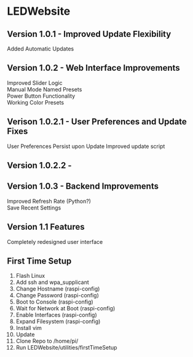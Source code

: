 # LEDWebsite  
## Version 1.0.1 - Improved Update Flexibility  
Added Automatic Updates  

## Version 1.0.2 - Web Interface Improvements  
Improved Slider Logic  
Manual Mode Named Presets  
Power Button Functionality  
Working Color Presets

## Verison 1.0.2.1 - User Preferences and Update Fixes
User Preferences Persist upon Update
Improved update script

## Version 1.0.2.2 - 

## Version 1.0.3 - Backend Improvements  
Improved Refresh Rate (Python?)  
Save Recent Settings  

## Version 1.1 Features
Completely redesigned user interface  

## First Time Setup
1. Flash Linux  
2. Add ssh and wpa_supplicant  
3. Change Hostname (raspi-config)  
4. Change Password (raspi-config)  
5. Boot to Console (raspi-config)  
6. Wait for Network at Boot (raspi-config)  
7. Enable Interfaces (raspi-config)  
8. Expand Filesystem (raspi-config)  
9. Install vim
10. Update
11. Clone Repo to /home/pi/
11. Run LEDWebsite/utilities/firstTimeSetup  
